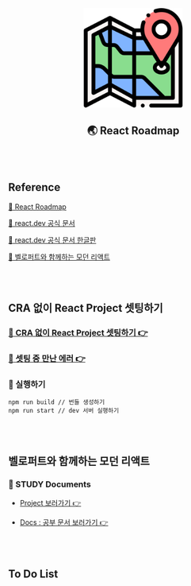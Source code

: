 <div align="center">
  <img width="200px;" src="./images/map.png"/>
</div>
<h2 align="center">🌏 React Roadmap</h2>

<br>
<br>

## Reference

[🔗 React Roadmap](https://roadmap.sh/react)

[🔗 react.dev 공식 문서](https://react.dev/learn)

[🔗 react.dev 공식 문서 한글판](https://react-ko.dev/learn#rendering-lists)

[🔗 벨로퍼트와 함께하는 모던 리액트](https://react.vlpt.us/)

<br>
<br>

## CRA 없이 React Project 셋팅하기

### [📁 CRA 없이 React Project 셋팅하기 👉](https://github.com/mireyhgnay/react-roadmap/blob/main/01_React/Docs/01.%20CRA%20%EC%97%86%EC%9D%B4%20React%20Project%20%EC%85%8B%ED%8C%85%ED%95%98%EA%B8%B0.md)

### [📁 셋팅 중 만난 에러 👉](https://github.com/mireyhgnay/react-roadmap/blob/main/01_React/Docs/02.%20%EC%85%8B%ED%8C%85%20%EC%A4%91%20%EB%A7%8C%EB%82%9C%20%EC%97%90%EB%9F%AC.md)

### 📁 실행하기

```bash
npm run build // 번들 생성하기
npm run start // dev 서버 실행하기
```

<br>
<br>

## 벨로퍼트와 함께하는 모던 리액트

### 📁 STUDY Documents

- [Project 보러가기 👉](https://github.com/mireyhgnay/react-roadmap/tree/main/01_React)

- [Docs : 공부 문서 보러가기 👉](https://github.com/mireyhgnay/react-roadmap/tree/main/01_React/Docs)

<br>
<br>

## To Do List
